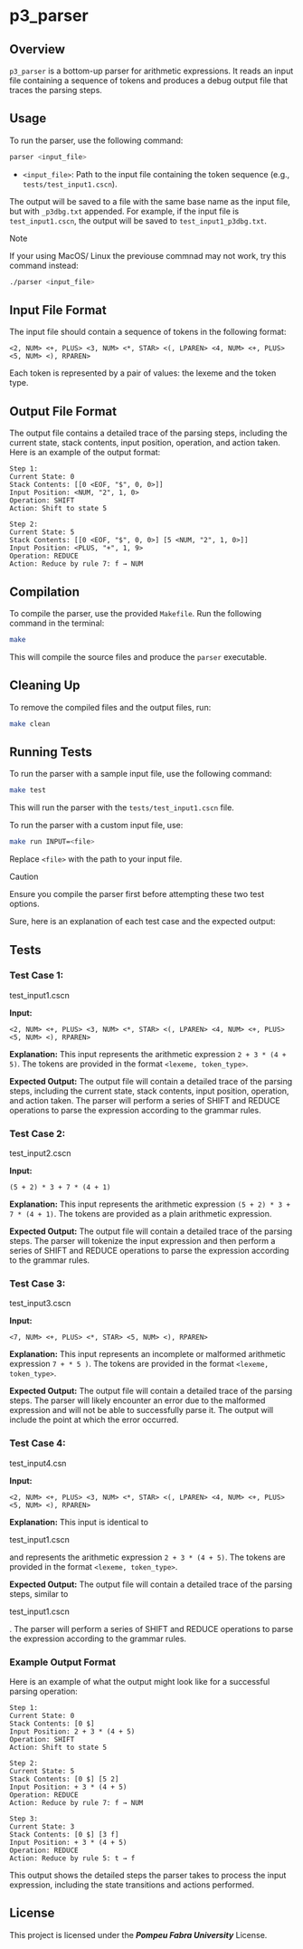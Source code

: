 # p3_parser

## Overview

`p3_parser` is a bottom-up parser for arithmetic expressions. It reads an input file containing a sequence of tokens and produces a debug output file that traces the parsing steps.

## Usage

To run the parser, use the following command:

```sh
parser <input_file>
```

- `<input_file>`: Path to the input file containing the token sequence (e.g., `tests/test_input1.cscn`).

The output will be saved to a file with the same base name as the input file, but with `_p3dbg.txt` appended. For example, if the input file is `test_input1.cscn`, the output will be saved to `test_input1_p3dbg.txt`.

> [!NOTE]
> If your using MacOS/ Linux the previouse commnad may not work, try this command instead:
>```sh
>./parser <input_file>
>```


## Input File Format

The input file should contain a sequence of tokens in the following format:

```
<2, NUM> <+, PLUS> <3, NUM> <*, STAR> <(, LPAREN> <4, NUM> <+, PLUS> <5, NUM> <), RPAREN>
```

Each token is represented by a pair of values: the lexeme and the token type.

## Output File Format

The output file contains a detailed trace of the parsing steps, including the current state, stack contents, input position, operation, and action taken. Here is an example of the output format:

```
Step 1:
Current State: 0
Stack Contents: [[0 <EOF, "$", 0, 0>]]
Input Position: <NUM, "2", 1, 0>
Operation: SHIFT
Action: Shift to state 5

Step 2:
Current State: 5
Stack Contents: [[0 <EOF, "$", 0, 0>] [5 <NUM, "2", 1, 0>]]
Input Position: <PLUS, "+", 1, 9>
Operation: REDUCE
Action: Reduce by rule 7: f → NUM
```

## Compilation

To compile the parser, use the provided `Makefile`. Run the following command in the terminal:

```sh
make
```

This will compile the source files and produce the `parser` executable.

## Cleaning Up

To remove the compiled files and the output files, run:

```sh
make clean
```

## Running Tests

To run the parser with a sample input file, use the following command:

```sh
make test
```

This will run the parser with the `tests/test_input1.cscn` file.

To run the parser with a custom input file, use:

```sh
make run INPUT=<file>
```

Replace `<file>` with the path to your input file.

> [!CAUTION]
> Ensure you compile the parser first before attempting these two test options.

Sure, here is an explanation of each test case and the expected output:

## Tests

### Test Case 1: 
test_input1.cscn



**Input:**
```plaintext
<2, NUM> <+, PLUS> <3, NUM> <*, STAR> <(, LPAREN> <4, NUM> <+, PLUS> <5, NUM> <), RPAREN>
```

**Explanation:**
This input represents the arithmetic expression `2 + 3 * (4 + 5)`. The tokens are provided in the format `<lexeme, token_type>`.

**Expected Output:**
The output file will contain a detailed trace of the parsing steps, including the current state, stack contents, input position, operation, and action taken. The parser will perform a series of SHIFT and REDUCE operations to parse the expression according to the grammar rules.

### Test Case 2: 

test_input2.cscn



**Input:**
```plaintext
(5 + 2) * 3 + 7 * (4 + 1)
```

**Explanation:**
This input represents the arithmetic expression `(5 + 2) * 3 + 7 * (4 + 1)`. The tokens are provided as a plain arithmetic expression.

**Expected Output:**
The output file will contain a detailed trace of the parsing steps. The parser will tokenize the input expression and then perform a series of SHIFT and REDUCE operations to parse the expression according to the grammar rules.

### Test Case 3: 

test_input3.cscn



**Input:**
```plaintext
<7, NUM> <+, PLUS> <*, STAR> <5, NUM> <), RPAREN>
```

**Explanation:**
This input represents an incomplete or malformed arithmetic expression `7 + * 5 )`. The tokens are provided in the format `<lexeme, token_type>`.

**Expected Output:**
The output file will contain a detailed trace of the parsing steps. The parser will likely encounter an error due to the malformed expression and will not be able to successfully parse it. The output will include the point at which the error occurred.

### Test Case 4: 

test_input4.csn



**Input:**
```plaintext
<2, NUM> <+, PLUS> <3, NUM> <*, STAR> <(, LPAREN> <4, NUM> <+, PLUS> <5, NUM> <), RPAREN>
```

**Explanation:**
This input is identical to 

test_input1.cscn

 and represents the arithmetic expression `2 + 3 * (4 + 5)`. The tokens are provided in the format `<lexeme, token_type>`.

**Expected Output:**
The output file will contain a detailed trace of the parsing steps, similar to 

test_input1.cscn

. The parser will perform a series of SHIFT and REDUCE operations to parse the expression according to the grammar rules.

### Example Output Format

Here is an example of what the output might look like for a successful parsing operation:

```plaintext
Step 1:
Current State: 0
Stack Contents: [0 $]
Input Position: 2 + 3 * (4 + 5)
Operation: SHIFT
Action: Shift to state 5

Step 2:
Current State: 5
Stack Contents: [0 $] [5 2]
Input Position: + 3 * (4 + 5)
Operation: REDUCE
Action: Reduce by rule 7: f → NUM

Step 3:
Current State: 3
Stack Contents: [0 $] [3 f]
Input Position: + 3 * (4 + 5)
Operation: REDUCE
Action: Reduce by rule 5: t → f
```

This output shows the detailed steps the parser takes to process the input expression, including the state transitions and actions performed.

## License
This project is licensed under the ***Pompeu Fabra University*** License.